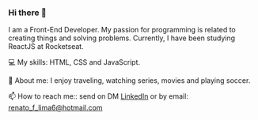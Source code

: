 ### Hi there 👋

I am a Front-End Developer. My passion for programming is related to creating things and solving problems. 
Currently, I have been studying ReactJS at Rocketseat.

 :computer: My skills: HTML, CSS and JavaScript.

💬 About me: I enjoy traveling, watching series, movies and playing soccer.

📫 How to reach me:: 
send on DM [LinkedIn](https://www.linkedin.com/in/renato-lima-ab1159108//) or by email: renato_f_lima6@hotmail.com

